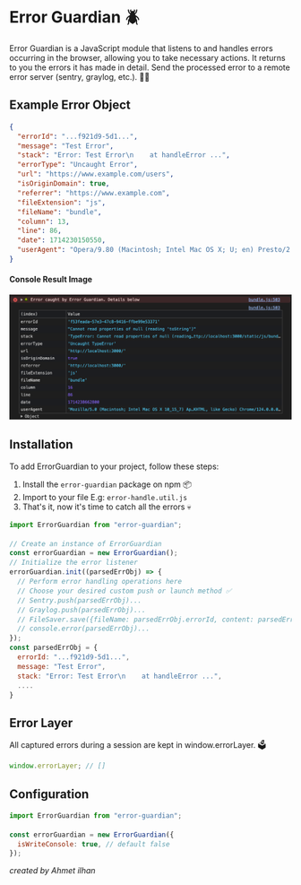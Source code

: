 # Error Guardian 🪲

Error Guardian is a JavaScript module that listens to and handles errors occurring in the browser, allowing you to take necessary actions. It returns to you the errors it has made in detail. Send the processed error to a remote error server (sentry, graylog, etc.). 💪🏼

## Example Error Object

```json
{
  "errorId": "...f921d9-5d1...",
  "message": "Test Error",
  "stack": "Error: Test Error\n    at handleError ...",
  "errorType": "Uncaught Error",
  "url": "https://www.example.com/users",
  "isOriginDomain": true,
  "referrer": "https://www.example.com",
  "fileExtension": "js",
  "fileName": "bundle",
  "column": 13,
  "line": 86,
  "date": 1714230150550,
  "userAgent": "Opera/9.80 (Macintosh; Intel Mac OS X; U; en) Presto/2.2.15 Version/10.00"
}
```

#### Console Result Image

![alt text](./assets/console-demo.png)

## Installation

To add ErrorGuardian to your project, follow these steps:

1. Install the `error-guardian` package on npm 📦
2. Import to your file E.g: `error-handle.util.js`
3. That's it, now it's time to catch all the errors 💀

```javascript
import ErrorGuardian from "error-guardian";

// Create an instance of ErrorGuardian
const errorGuardian = new ErrorGuardian();
// Initialize the error listener
errorGuardian.init((parsedErrObj) => {
  // Perform error handling operations here
  // Choose your desired custom push or launch method ✅
  // Sentry.push(parsedErrObj)...
  // Graylog.push(parsedErrObj)...
  // FileSaver.save({fileName: parsedErrObj.errorId, content: parsedErrObj})...
  // console.error(parsedErrObj)...
});
const parsedErrObj = {
  errorId: "...f921d9-5d1...",
  message: "Test Error",
  stack: "Error: Test Error\n    at handleError ...",
  ....
}
```

## Error Layer

All captured errors during a session are kept in window.errorLayer. 🗳️

```javascript
window.errorLayer; // []
```

## Configuration

```javascript
import ErrorGuardian from "error-guardian";

const errorGuardian = new ErrorGuardian({
  isWriteConsole: true, // default false
});
```

_created by Ahmet ilhan_
